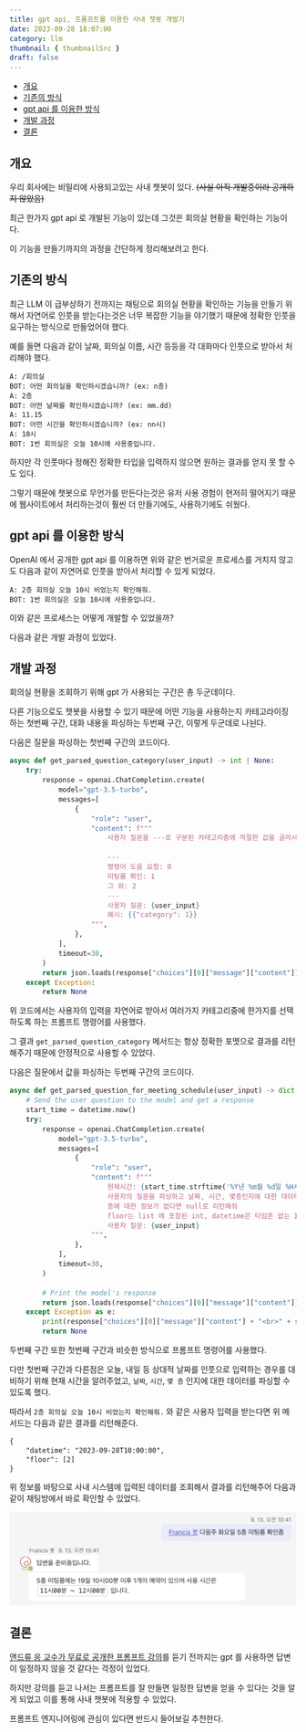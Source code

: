 ```yaml
---
title: gpt api, 프롬프트를 이용한 사내 챗봇 개발기
date: 2023-09-28 18:07:00
category: llm
thumbnail: { thumbnailSrc }
draft: false
---
```


- [개요](#개요)
- [기존의 방식](#기존의-방식)
- [gpt api 를 이용한 방식](#gpt-api-를-이용한-방식)
- [개발 과정](#개발-과정)
- [결론](#결론)


## 개요

우리 회사에는 비밀리에 사용되고있는 사내 챗봇이 있다. ~~(사실 아직 개발중이라 공개하지 않았음)~~

최근 한가지 gpt api 로 개발된 기능이 있는데 그것은 회의실 현황을 확인하는 기능이다.

이 기능을 만들기까지의 과정을 간단하게 정리해보려고 한다.

## 기존의 방식

최근 LLM 이 급부상하기 전까지는 채팅으로 회의실 현황을 확인하는 기능을 만들기 위해서 자연어로 인풋을 받는다는것은 너무 복잡한 기능을 야기했기 때문에 정확한 인풋을 요구하는 방식으로 만들었어야 했다.

예를 들면 다음과 같이 날짜, 회의실 이름, 시간 등등을 각 대화마다 인풋으로 받아서 처리해야 했다.
```
A: /회의실
BOT: 어떤 회의실을 확인하시겠습니까? (ex: n층)
A: 2층
BOT: 어떤 날짜를 확인하시겠습니까? (ex: mm.dd)
A: 11.15
BOT: 어떤 시간을 확인하시겠습니까? (ex: nn시)
A: 10시
BOT: 1번 회의실은 오늘 10시에 사용중입니다.
```

하지만 각 인풋마다 정해진 정확한 타입을 입력하지 않으면 원하는 결과를 얻지 못 할 수도 있다.

그렇기 때문에 챗봇으로 무언가를 만든다는것은 유저 사용 경험이 현저히 떨어지기 때문에 웹사이트에서 처리하는것이 훨씬 더 만들기에도, 사용하기에도 쉬웠다.

## gpt api 를 이용한 방식

OpenAI 에서 공개한 gpt api 를 이용하면 위와 같은 번거로운 프로세스를 거치지 않고도 다음과 같이 자연어로 인풋을 받아서 처리할 수 있게 되었다.

```
A: 2층 회의실 오늘 10시 비었는지 확인해줘.
BOT: 1번 회의실은 오늘 10시에 사용중입니다.
```

이와 같은 프로세스는 어떻게 개발할 수 있었을까?

다음과 같은 개발 과정이 있었다.

## 개발 과정

회의실 현황을 조회하기 위해 gpt 가 사용되는 구간은 총 두군데이다.

다른 기능으로도 챗봇을 사용할 수 있기 때문에 어떤 기능을 사용하는지 카테고라이징 하는 첫번째 구간, 대화 내용을 파싱하는 두번째 구간, 이렇게 두군데로 나뉜다.

다음은 질문을 파싱하는 첫번째 구간의 코드이다.

```py
async def get_parsed_question_category(user_input) -> int | None:
    try:
        response = openai.ChatCompletion.create(
            model="gpt-3.5-turbo",
            messages=[
                {
                    "role": "user",
                    "content": f"""
                        사용자 질문을 ---로 구분된 카테고리중에 적절한 값을 골라서 int 타입의 value와 "category" key 를 가진 JSON 타입으로 리턴해줘

                        ---
                        명령어 도움 요청: 0
                        미팅룸 확인: 1
                        그 외: 2
                        ---
                        사용자 질문: {user_input}
                        예시: {{"category": 1}}
                    """,
                },
            ],
            timeout=30,
        )
        return json.loads(response["choices"][0]["message"]["content"])["category"]
    except Exception:
        return None
```
위 코드에서는 사용자의 입력을 자연어로 받아서 여러가지 카테고리중에 한가지를 선택하도록 하는 프롬프트 명령어를 사용했다.

그 결과 `get_parsed_question_category` 메서드는 항상 정확한 포멧으로 결과를 리턴해주기 때문에 안정적으로 사용할 수 있었다.

다음은 질문에서 값을 파싱하는 두번째 구간의 코드이다.
```py
async def get_parsed_question_for_meeting_schedule(user_input) -> dict:
    # Send the user question to the model and get a response
    start_time = datetime.now()
    try:
        response = openai.ChatCompletion.create(
            model="gpt-3.5-turbo",
            messages=[
                {
                    "role": "user",
                    "content": f"""
                        현재시간: {start_time.strftime('%Y년 %m월 %d일 %H시')}
                        사용자의 질문을 파싱하고 날짜, 시간, 몇층인지에 대한 데이터를 'datetime', 'floor' 키를 가지는 JSON 타입으로 리턴해줘
                        층에 대한 정보가 없다면 null로 리턴해줘
                        floor는 list 에 포함된 int, datetime은 타임존 없는 ISO8601 포맷으로 리턴해줘
                        사용자 질문: {user_input}
                    """,
                },
            ],
            timeout=30,
        )

        # Print the model's response
        return json.loads(response["choices"][0]["message"]["content"])
    except Exception as e:
        print(response["choices"][0]["message"]["content"] + "<br>" + str(e))
        return None
```

두번째 구간 또한 첫번째 구간과 비슷한 방식으로 프롬프트 명령어를 사용했다.

다만 첫번째 구간과 다른점은 오늘, 내일 등 상대적 날짜를 인풋으로 입력하는 경우를 대비하기 위해 현재 시간을 알려주었고, `날짜`, `시간`, `몇 층` 인지에 대한 데이터를 파싱할 수 있도록 했다.

따라서 `2층 회의실 오늘 10시 비었는지 확인해줘.` 와 같은 사용자 입력을 받는다면 위 메서드는 다음과 같은 결과를 리턴해준다.
```
{
    "datetime": "2023-09-28T10:00:00",
    "floor": [2]
}
```

위 정보를 바탕으로 사내 시스템에 입력된 데이터를 조회해서 결과를 리턴해주어 다음과 같이 채팅방에서 바로 확인할 수 있었다.

![image](./images/internal-chatbot-development-using-gpt-api-1.png)

## 결론

[앤드류 응 교수가 무료로 공개한 프롬프트 강의](https://www.deeplearning.ai/short-courses/chatgpt-prompt-engineering-for-developers/)를 듣기 전까지는 gpt 를 사용하면 답변이 일정하지 않을 것 같다는 걱정이 있었다.

하지만 강의를 듣고 나서는 프롬프트를 잘 만들면 일정한 답변을 얻을 수 있다는 것을 알게 되었고 이를 통해 사내 챗봇에 적용할 수 있었다.

프롬프트 엔지니어링에 관심이 있다면 반드시 들어보길 추천한다.
